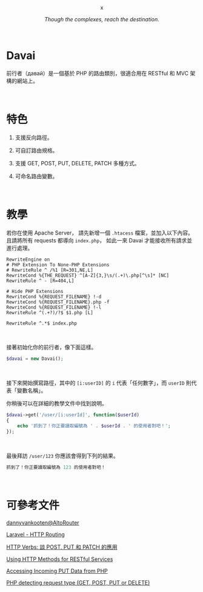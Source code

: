 <p align="center">
  x
</p>
<p align="center">
  <i>Though the complexes, reach the destination.</i>
</p>

&nbsp;

# Davai

前行者（давай）是一個基於 PHP 的路由類別，很適合用在 RESTful 和 MVC 架構的網站上。

&nbsp;

# 特色

1. 支援反向路徑。

2. 可自訂路由規格。

3. 支援 GET, POST, PUT, DELETE, PATCH 多種方式。

4. 可命名路由變數。


&nbsp;

# 教學

若你在使用 Apache Server，
請先新增一個 `.htacess` 檔案，並加入以下內容。
且請將所有 requests 都導向 `index.php`，
如此一來 Davai 才能接收所有請求並進行處理。

```
RewriteEngine on
# PHP Extension To None-PHP Extensions
# RewriteRule ^ /%1 [R=301,NE,L]
RewriteCond %{THE_REQUEST} ^[A-Z]{3,}\s/(.+)\.php[^\s]* [NC]
RewriteRule ^ - [R=404,L]

# Hide PHP Extensions
RewriteCond %{REQUEST_FILENAME} !-d
RewriteCond %{REQUEST_FILENAME}.php -f
RewriteCond %{REQUEST_FILENAME} !-l
RewriteRule ^(.+?)/?$ $1.php [L]

RewriteRule ^.*$ index.php
```

&nbsp;

接著初始化你的前行者，像下面這樣。

```php
$davai = new Davai();
```

&nbsp;

接下來開始撰寫路徑，其中的 `[i:userID]` 的 `i` 代表「任何數字」，而 `userID` 則代表「變數名稱」。

你稍後可以在詳細的教學文件中找到說明。

```php
$davai->get('/user/[i:userId]', function($userId)
{
    echo '抓到了！你正要讀取編號為 ' . $userId . ' 的使用者對吧！';
});
```

&nbsp;

最後拜訪 `/user/123` 你應該會得到下列的結果。

```php
抓到了！你正要讀取編號為 123 的使用者對吧！
```

&nbsp;

# 可參考文件

[dannyvankooten@AltoRouter](https://github.com/dannyvankooten/AltoRouter)

[Laravel - HTTP Routing](https://ihower.tw/blog/archives/6483)

[HTTP Verbs: 談 POST, PUT 和 PATCH 的應用](https://laravel.tw/docs/5.2/routing)

[Using HTTP Methods for RESTful Services](http://www.restapitutorial.com/lessons/httpmethods.html)

[Accessing Incoming PUT Data from PHP](http://www.lornajane.net/posts/2008/accessing-incoming-put-data-from-php)

[PHP detecting request type (GET, POST, PUT or DELETE)](http://stackoverflow.com/questions/359047/php-detecting-request-type-get-post-put-or-delete)